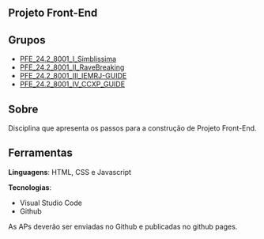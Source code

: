 ## Projeto Front-End

## Grupos

* [PFE_24.2_8001_I_Simblissima](https://github.com/Projetos-de-Extensao/PFE_24.2_8001_I_Simblissima)
* [PFE_24.2_8001_II_RaveBreaking](https://github.com/Projetos-de-Extensao/PFE_24.2_8001_II_RaveBreaking)
* [PFE_24.2_8001_III_IEMRJ-GUIDE](https://github.com/Projetos-de-Extensao/PFE_24.2_8001_III_IEMRJ-GUIDE)
* [PFE_24.2_8001_IV_CCXP_GUIDE](https://github.com/Projetos-de-Extensao/PFE_24.2_8001_IV_CCXP_GUIDE)

## Sobre

Disciplina que apresenta os passos para a construção de Projeto Front-End.

## Ferramentas

**Linguagens**: HTML, CSS e Javascript

**Tecnologias**:

* Visual Studio Code
* Github

As APs deverão ser enviadas no Github e publicadas no github pages.
